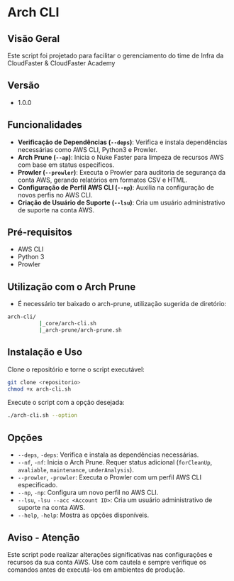 # Arch CLI

## Visão Geral
Este script foi projetado para facilitar o gerenciamento do time de Infra da CloudFaster & CloudFaster Academy

## Versão
- 1.0.0

## Funcionalidades
- **Verificação de Dependências (`--deps`)**: Verifica e instala dependências necessárias como AWS CLI, Python3 e Prowler.
- **Arch Prune (`--ap`)**: Inicia o Nuke Faster para limpeza de recursos AWS com base em status específicos.
- **Prowler (`--prowler`)**: Executa o Prowler para auditoria de segurança da conta AWS, gerando relatórios em formatos CSV e HTML.
- **Configuração de Perfil AWS CLI (`--np`)**: Auxilia na configuração de novos perfis no AWS CLI.
- **Criação de Usuário de Suporte (`--lsu`)**: Cria um usuário administrativo de suporte na conta AWS.

## Pré-requisitos
- AWS CLI
- Python 3
- Prowler

## Utilização com o Arch Prune
- É necessário ter baixado o arch-prune, utilização sugerida de diretório:
```bash
arch-cli/
          |_core/arch-cli.sh
          |_arch-prune/arch-prune.sh
```

## Instalação e Uso
Clone o repositório e torne o script executável:
```bash
git clone <repositorio>
chmod +x arch-cli.sh
```

Execute o script com a opção desejada:
```bash
./arch-cli.sh --option
```

## Opções
- `--deps`, `-deps`: Verifica e instala as dependências necessárias.
- `--nf`, `-nf`: Inicia o Arch Prune. Requer status adicional (`forCleanUp`, `avaliable`, `maintenance`, `underAnalysis`).
- `--prowler`, `-prowler`: Executa o Prowler com um perfil AWS CLI especificado.
- `--np`, `-np`: Configura um novo perfil no AWS CLI.
- `--lsu`, `-lsu --acc <Account ID>`: Cria um usuário administrativo de suporte na conta AWS.
- `--help`, `-help`: Mostra as opções disponíveis.

## Aviso - Atenção
Este script pode realizar alterações significativas nas configurações e recursos da sua conta AWS. Use com cautela e sempre verifique os comandos antes de executá-los em ambientes de produção.
